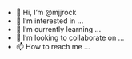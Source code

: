 - 👋 Hi, I’m @mjjrock
- 👀 I’m interested in ...
- 🌱 I’m currently learning ...
- 💞️ I’m looking to collaborate on ...
- 📫 How to reach me ...

<!---
mjjrock/mjjrock is a ✨ special ✨ repository because its `README.md` (this file) appears on your GitHub profile.
You can click the Preview link to take a look at your changes.


![Vatana's Github stats](https://github-readme-stats.vercel.app/api?username=mjjrock&show_icons=true)

![VisitorCount](https://profile-counter.glitch.me/mjjrock/count.svg)

--->
